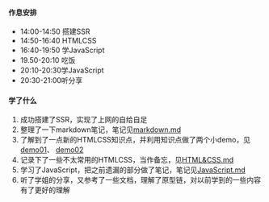 #### 作息安排

* 14:00-14:50 搭建SSR
* 14:50-16:40 HTMLCSS
* 16:40-19:50 学JavaScript
* 19.50-20:10 吃饭
* 20:10-20:30学JavaScript
* 20:30-21:00听分享

#### 学了什么

1. 成功搭建了SSR，实现了上网的自给自足
2. 整理了一下markdown笔记，笔记见[markdown.md](./Notes/markdown.md)
3. 了解到了一点新的HTMLCSS知识点，并利用知识点做了两个小demo，见[demo01](./Tasks/HTML&CSS/demo01)、 [demo02](./Tasks/HTML&CSS/demo02)
4. 记录下了一些不太常用的HTMLCSS，当作备忘，见[HTML&CSS.md](./Notes/HTML&CSS.md)
5. 学习了JavaScript，把之前遗漏的部分做了笔记，笔记见[JavaScript.md](./Notes/JavaScript.md)
6. 听了学姐的分享，又参考了一些文档，理解了原型链，对以前学到的一些内容有了更好的理解


